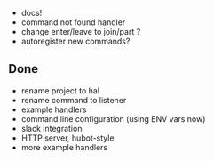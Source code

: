 * docs!
* command not found handler
* change enter/leave to join/part ?
* autoregister new commands?

## Done
* rename project to hal
* rename command to listener
* example handlers
* command line configuration (using ENV vars now)
* slack integration
* HTTP server, hubot-style
* more example handlers
